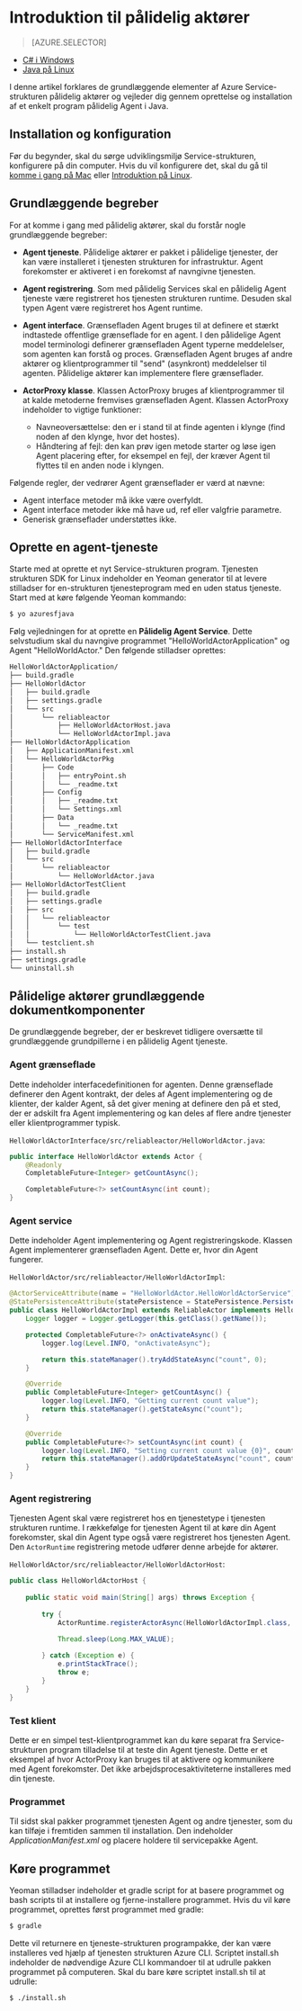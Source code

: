 <properties
   pageTitle="Introduktion til tjenesten strukturen pålidelig aktører | Microsoft Azure"
   description="Dette selvstudium vejleder dig gennem trinnene til oprettelse af fejlfinding og implementere en enkelt Agent-baseret tjeneste, der bruger tjenesten strukturen pålidelig aktører."
   services="service-fabric"
   documentationCenter=".net"
   authors="vturecek"
   manager="timlt"
   editor=""/>

<tags
   ms.service="service-fabric"
   ms.devlang="java"
   ms.topic="article"
   ms.tgt_pltfrm="NA"
   ms.workload="NA"
   ms.date="09/25/2016"
   ms.author="vturecek"/>

# <a name="getting-started-with-reliable-actors"></a>Introduktion til pålidelig aktører

> [AZURE.SELECTOR]
- [C# i Windows](service-fabric-reliable-actors-get-started.md)
- [Java på Linux](service-fabric-reliable-actors-get-started-java.md)

I denne artikel forklares de grundlæggende elementer af Azure Service-strukturen pålidelig aktører og vejleder dig gennem oprettelse og installation af et enkelt program pålidelig Agent i Java.

## <a name="installation-and-setup"></a>Installation og konfiguration
Før du begynder, skal du sørge udviklingsmiljø Service-strukturen, konfigurere på din computer.
Hvis du vil konfigurere det, skal du gå til [komme i gang på Mac](service-fabric-get-started-mac.md) eller [Introduktion på Linux](service-fabric-get-started-linux.md).

## <a name="basic-concepts"></a>Grundlæggende begreber
For at komme i gang med pålidelig aktører, skal du forstår nogle grundlæggende begreber:

 * **Agent tjeneste**. Pålidelige aktører er pakket i pålidelige tjenester, der kan være installeret i tjenesten strukturen for infrastruktur. Agent forekomster er aktiveret i en forekomst af navngivne tjenesten.
 
 * **Agent registrering**. Som med pålidelig Services skal en pålidelig Agent tjeneste være registreret hos tjenesten strukturen runtime. Desuden skal typen Agent være registreret hos Agent runtime.
 
 * **Agent interface**. Grænsefladen Agent bruges til at definere et stærkt indtastede offentlige grænseflade for en agent. I den pålidelige Agent model terminologi definerer grænsefladen Agent typerne meddelelser, som agenten kan forstå og proces. Grænsefladen Agent bruges af andre aktører og klientprogrammer til "send" (asynkront) meddelelser til agenten. Pålidelige aktører kan implementere flere grænseflader.
 
 * **ActorProxy klasse**. Klassen ActorProxy bruges af klientprogrammer til at kalde metoderne fremvises grænsefladen Agent. Klassen ActorProxy indeholder to vigtige funktioner:
    * Navneoversættelse: den er i stand til at finde agenten i klynge (find noden af den klynge, hvor det hostes).
    * Håndtering af fejl: den kan prøv igen metode starter og løse igen Agent placering efter, for eksempel en fejl, der kræver Agent til flyttes til en anden node i klyngen.

Følgende regler, der vedrører Agent grænseflader er værd at nævne:

- Agent interface metoder må ikke være overfyldt.
- Agent interface metoder ikke må have ud, ref eller valgfrie parametre.
- Generisk grænseflader understøttes ikke.

## <a name="create-an-actor-service"></a>Oprette en agent-tjeneste
Starte med at oprette et nyt Service-strukturen program. Tjenesten strukturen SDK for Linux indeholder en Yeoman generator til at levere stilladser for en-strukturen tjenesteprogram med en uden status tjeneste. Start med at køre følgende Yeoman kommando:

```bash
$ yo azuresfjava
```

Følg vejledningen for at oprette en **Pålidelig Agent Service**. Dette selvstudium skal du navngive programmet "HelloWorldActorApplication" og Agent "HelloWorldActor." Den følgende stilladser oprettes:

```bash
HelloWorldActorApplication/
├── build.gradle
├── HelloWorldActor
│   ├── build.gradle
│   ├── settings.gradle
│   └── src
│       └── reliableactor
│           ├── HelloWorldActorHost.java
│           └── HelloWorldActorImpl.java
├── HelloWorldActorApplication
│   ├── ApplicationManifest.xml
│   └── HelloWorldActorPkg
│       ├── Code
│       │   ├── entryPoint.sh
│       │   └── _readme.txt
│       ├── Config
│       │   ├── _readme.txt
│       │   └── Settings.xml
│       ├── Data
│       │   └── _readme.txt
│       └── ServiceManifest.xml
├── HelloWorldActorInterface
│   ├── build.gradle
│   └── src
│       └── reliableactor
│           └── HelloWorldActor.java
├── HelloWorldActorTestClient
│   ├── build.gradle
│   ├── settings.gradle
│   ├── src
│   │   └── reliableactor
│   │       └── test
│   │           └── HelloWorldActorTestClient.java
│   └── testclient.sh
├── install.sh
├── settings.gradle
└── uninstall.sh
```

## <a name="reliable-actors-basic-building-blocks"></a>Pålidelige aktører grundlæggende dokumentkomponenter

De grundlæggende begreber, der er beskrevet tidligere oversætte til grundlæggende grundpillerne i en pålidelig Agent tjeneste.

### <a name="actor-interface"></a>Agent grænseflade

Dette indeholder interfacedefinitionen for agenten. Denne grænseflade definerer den Agent kontrakt, der deles af Agent implementering og de klienter, der kalder Agent, så det giver mening at definere den på et sted, der er adskilt fra Agent implementering og kan deles af flere andre tjenester eller klientprogrammer typisk.

`HelloWorldActorInterface/src/reliableactor/HelloWorldActor.java`:

```java
public interface HelloWorldActor extends Actor {
    @Readonly   
    CompletableFuture<Integer> getCountAsync();

    CompletableFuture<?> setCountAsync(int count);
}
```

### <a name="actor-service"></a>Agent service 
Dette indeholder Agent implementering og Agent registreringskode. Klassen Agent implementerer grænsefladen Agent. Dette er, hvor din Agent fungerer.

`HelloWorldActor/src/reliableactor/HelloWorldActorImpl`:

```java
@ActorServiceAttribute(name = "HelloWorldActor.HelloWorldActorService")
@StatePersistenceAttribute(statePersistence = StatePersistence.Persisted)
public class HelloWorldActorImpl extends ReliableActor implements HelloWorldActor {
    Logger logger = Logger.getLogger(this.getClass().getName());

    protected CompletableFuture<?> onActivateAsync() {
        logger.log(Level.INFO, "onActivateAsync");

        return this.stateManager().tryAddStateAsync("count", 0);
    }

    @Override
    public CompletableFuture<Integer> getCountAsync() {
        logger.log(Level.INFO, "Getting current count value");
        return this.stateManager().getStateAsync("count");
    }

    @Override
    public CompletableFuture<?> setCountAsync(int count) {
        logger.log(Level.INFO, "Setting current count value {0}", count);
        return this.stateManager().addOrUpdateStateAsync("count", count, (key, value) -> count > value ? count : value);
    }
}
```

### <a name="actor-registration"></a>Agent registrering

Tjenesten Agent skal være registreret hos en tjenestetype i tjenesten strukturen runtime. I rækkefølge for tjenesten Agent til at køre din Agent forekomster, skal din Agent type også være registreret hos tjenesten Agent. Den `ActorRuntime` registrering metode udfører denne arbejde for aktører.

`HelloWorldActor/src/reliableactor/HelloWorldActorHost`:

```java
public class HelloWorldActorHost {
    
    public static void main(String[] args) throws Exception {
        
        try {
            ActorRuntime.registerActorAsync(HelloWorldActorImpl.class, (context, actorType) -> new ActorServiceImpl(context, actorType, ()-> new HelloWorldActorImpl()), Duration.ofSeconds(10));

            Thread.sleep(Long.MAX_VALUE);
            
        } catch (Exception e) {
            e.printStackTrace();
            throw e;
        }
    }
}
```

### <a name="test-client"></a>Test klient

Dette er en simpel test-klientprogrammet kan du køre separat fra Service-strukturen program tilladelse til at teste din Agent tjeneste. Dette er et eksempel af hvor ActorProxy kan bruges til at aktivere og kommunikere med Agent forekomster. Det ikke arbejdsprocesaktiviteterne installeres med din tjeneste.

### <a name="the-application"></a>Programmet 

Til sidst skal pakker programmet tjenesten Agent og andre tjenester, som du kan tilføje i fremtiden sammen til installation. Den indeholder *ApplicationManifest.xml* og placere holdere til servicepakke Agent.

## <a name="run-the-application"></a>Køre programmet

Yeoman stilladser indeholder et gradle script for at basere programmet og bash scripts til at installere og fjerne-installere programmet. Hvis du vil køre programmet, oprettes først programmet med gradle:

```bash
$ gradle
```

Dette vil returnere en tjeneste-strukturen programpakke, der kan være installeres ved hjælp af tjenesten strukturen Azure CLI. Scriptet install.sh indeholder de nødvendige Azure CLI kommandoer til at udrulle pakken programmet på computeren. Skal du bare køre scriptet install.sh til at udrulle:

```bask
$ ./install.sh
```

